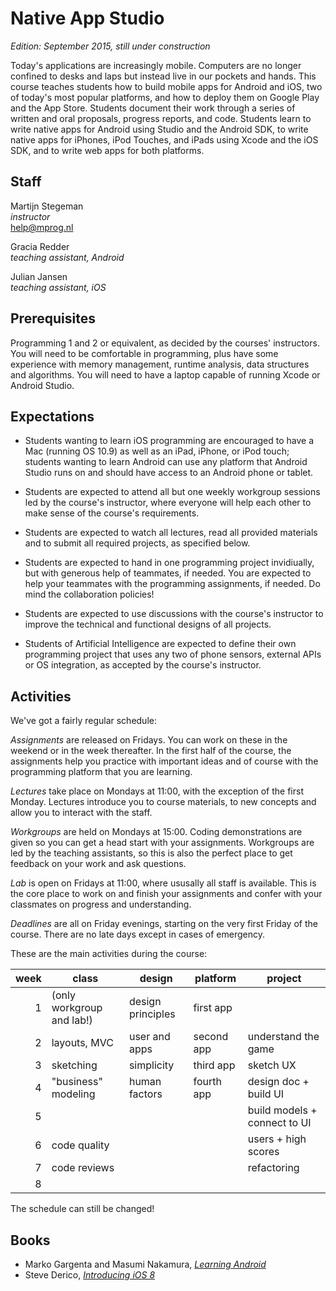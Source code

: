 # Native App Studio

*Edition: September 2015, still under construction*

Today's applications are increasingly mobile. Computers are no longer confined
to desks and laps but instead live in our pockets and hands. This course
teaches students how to build mobile apps for Android and iOS, two of today's
most popular platforms, and how to deploy them on Google Play and the App
Store. Students document their work through a series of written and oral
proposals, progress reports, and code. Students learn to write native apps for
Android using Studio and the Android SDK, to write native apps for iPhones,
iPod Touches, and iPads using Xcode and the iOS SDK, and to write web apps for
both platforms.

## Staff

Martijn Stegeman  
*instructor*  
<help@mprog.nl>

Gracia Redder  
*teaching assistant, Android*

Julian Jansen  
*teaching assistant, iOS*

## Prerequisites

Programming 1 and 2 or equivalent, as decided by the courses' instructors. You
will need to be comfortable in programming, plus have some experience with
memory management, runtime analysis, data structures and algorithms. You will
need to have a laptop capable of running Xcode or Android Studio.

## Expectations

* Students wanting to learn iOS programming are encouraged to have a Mac
  (running OS 10.9) as well as an iPad, iPhone, or iPod touch; students wanting
  to learn Android can use any platform that Android Studio runs on and should
  have access to an Android phone or tablet.

* Students are expected to attend all but one weekly workgroup sessions led by
  the course's instructor, where everyone will help each other to make sense of
  the course's requirements.

* Students are expected to watch all lectures, read all provided materials and
  to submit all required projects, as specified below.
  
* Students are expected to hand in one programming project invidiually, but
  with generous help of teammates, if needed. You are expected to help your
  teammates with the programming assignments, if needed. Do mind the
  collaboration policies!

* Students are expected to use discussions with the course's instructor to
  improve the technical and functional designs of all projects.

* Students of Artificial Intelligence are expected to define their own
  programming project that uses any two of phone sensors, external APIs or OS
  integration, as accepted by the course's instructor.

## Activities

We've got a fairly regular schedule:

*Assignments* are released on Fridays. You can work on these in the weekend or in the week thereafter. In the first half of the course, the assignments help you practice with important ideas and of course with the programming platform that you are learning.

*Lectures* take place on Mondays at 11:00, with the exception of the first Monday. Lectures introduce you to course materials, to new concepts and allow you to interact with the staff.

*Workgroups* are held on Mondays at 15:00. Coding demonstrations are given so you can get a head start with your assignments. Workgroups are led by the teaching assistants, so this is also the perfect place to get feedback on your work and ask questions.

*Lab* is open on Fridays at 11:00, where ususally all staff is available. This is the core place to work on and finish your assignments and confer with your classmates on progress and understanding. 

*Deadlines* are all on Friday evenings, starting on the very first Friday of the course. There are no late days except in cases of emergency.

These are the main activities during the course:

| week | class                      | design            | platform   | project          |  
| ---: | -------------------------- | ----------------- | ---------- | ---------------- |  
|    1 | (only workgroup and lab!)  | design principles | first app  |                  |  
|    2 | layouts, MVC               | user and apps     | second app | understand the game |  
|    3 | sketching                  | simplicity        | third app  | sketch UX        |  
|    4 | "business" modeling        | human factors     | fourth app | design doc + build UI |  
|    5 |                            |                   |            | build models + connect to UI |  
|    6 | code quality               |                   |            | users + high scores |  
|    7 | code reviews               |                   |            | refactoring      |  
|    8 |                            |                   |            |                  |  

The schedule can still be changed!

## Books

- Marko Gargenta and Masumi Nakamura, [*Learning Android*](http://shop.oreilly.com/product/0636920023456.do)
- Steve Derico, [*Introducing iOS 8*](http://shop.oreilly.com/product/0636920034247.do)

